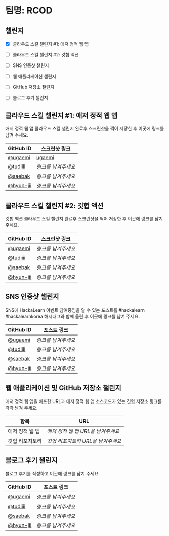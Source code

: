 # 팀명: RCOD #

## 챌린지 ##

* [x] 클라우드 스킬 챌린지 #1: 애저 정적 웹 앱
* [ ] 클라우드 스킬 챌린지 #2: 깃헙 액션
* [ ] SNS 인증샷 챌린지
* [ ] 웹 애플리케이션 챌린지
* [ ] GitHub 저장소 챌린지
* [ ] 블로그 후기 챌린지


## 클라우드 스킬 챌린지 #1: 애저 정적 웹 앱 ##

애저 정적 웹 앱 클라우드 스킬 챌린지 완료후 스크린샷을 찍어 저장한 후 이곳에 링크를 남겨 주세요.

| GitHub ID | 스크린샷 링크 |
| --------- | ------------- |
| [@ugaemi](https://github.com/ugaemi) | [ugaemi](https://user-images.githubusercontent.com/39613477/129036116-a80449bc-befb-430a-894d-9a2f806e51df.png) |
| [@tudiiii](https://github.com/tudiiii) | *링크를 남겨주세요* |
| [@saebak](https://github.com/saebak) | *링크를 남겨주세요* |
| [@hyun-jii](https://github.com/hyun-jii) | *링크를 남겨주세요* |



## 클라우드 스킬 챌린지 #2: 깃헙 액션 ##

깃헙 액션 클라우드 스킬 챌린지 완료후 스크린샷을 찍어 저장한 후 이곳에 링크를 남겨 주세요.

| GitHub ID | 스크린샷 링크 |
| --------- | ------------- |
| [@ugaemi](https://github.com/ugaemi) | *링크를 남겨주세요* |
| [@tudiiii](https://github.com/tudiiii) | *링크를 남겨주세요* |
| [@saebak](https://github.com/saebak) | *링크를 남겨주세요* |
| [@hyun-jii](https://github.com/hyun-jii) | *링크를 남겨주세요* |



## SNS 인증샷 챌린지 ##

SNS에 HackaLearn 이벤트 참여중임을 알 수 있는 포스트를 #hackalearn #hackalearnkorea 해시태그와 함꼐 올린 후 이곳에 링크를 남겨 주세요.

| GitHub ID | 포스트 링크 |
| --------- | ------------- |
| [@ugaemi](https://github.com/ugaemi) | *링크를 남겨주세요* |
| [@tudiiii](https://github.com/tudiiii) | *링크를 남겨주세요* |
| [@saebak](https://github.com/saebak) | *링크를 남겨주세요* |
| [@hyun-jii](https://github.com/hyun-jii) | *링크를 남겨주세요* |



## 웹 애플리케이션 및 GitHub 저장소 챌린지 ##

애저 정적 웹 앱을 배포한 URL과 애저 정적 웹 앱 소스코드가 있는 깃헙 저장소 링크를 각각 남겨 주세요.

| 항목            | URL                                |
| --------------- | ---------------------------------- |
| 애저 정적 웹 앱 | *애저 정적 웹 앱 URL을 남겨주세요* |
| 깃헙 리포지토리 | *깃헙 리포지토리 URL을 남겨주세요* |


## 블로그 후기 챌린지 ##

블로그 후기를 작성하고 이곳에 링크를 남겨 주세요.

| GitHub ID | 포스트 링크 |
| --------- | ------------- |
| [@ugaemi](https://github.com/ugaemi) | *링크를 남겨주세요* |
| [@tudiiii](https://github.com/tudiiii) | *링크를 남겨주세요* |
| [@saebak](https://github.com/saebak) | *링크를 남겨주세요* |
| [@hyun-jii](https://github.com/hyun-jii) | *링크를 남겨주세요* |
